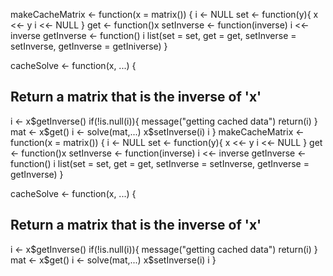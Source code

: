 makeCacheMatrix <- function(x = matrix()) {
  i <- NULL
  set <- function(y){
  x <<- y
  i <<- NULL
  }
  get <- function()x
  setInverse <- function(inverse) i <<- inverse
  getInverse <- function() i 
  list(set = set, get = get, 
  setInverse = setInverse, 
  getInverse = getIniverse)
}

cacheSolve <- function(x, ...) {
## Return a matrix that is the inverse of 'x'
  i <- x$getInverse()
  if(!is.null(i)){
  message("getting cached data")
  return(i)
  }
  mat <- x$get()
  i <- solve(mat,...)
  x$setInverse(i)
  i
}
makeCacheMatrix <- function(x = matrix()) {
  i <- NULL
  set <- function(y){
  x <<- y
  i <<- NULL
  }
  get <- function()x
  setInverse <- function(inverse) i <<- inverse
  getInverse <- function() i 
  list(set = set, get = get, 
  setInverse = setInverse, 
  getInverse = getInverse)
}

cacheSolve <- function(x, ...) {
## Return a matrix that is the inverse of 'x'
  i <- x$getInverse()
  if(!is.null(i)){
  message("getting cached data")
  return(i)
  }
  mat <- x$get()
  i <- solve(mat,...)
  x$setInverse(i)
  i
}
